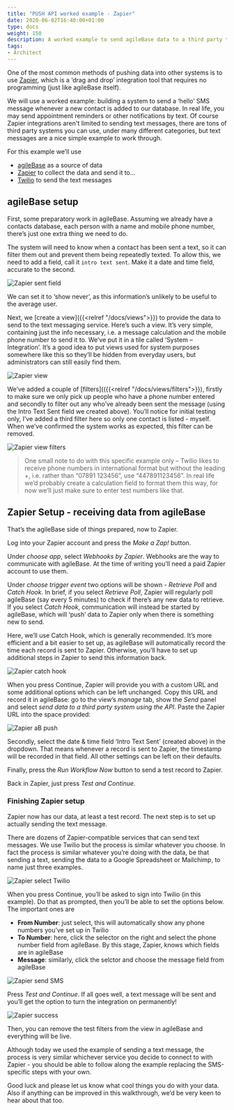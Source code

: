 ```yaml
---
title: "PUSH API worked example - Zapier"
date: 2020-06-02T16:40:00+01:00
type: docs
weight: 150
description: A worked example to send agileBase data to a third party text messaging service using Zapier
tags:
- Architect
---
```

One of the most common methods of pushing data into other systems is to use [Zapier](https://zapier.com), which is a ‘drag and drop’ integration tool that requires no programming (just like agileBase itself).

We will use a worked example: building a system to send a ‘hello’ SMS message whenever a new contact is added to our database. In real life, you may send appointment reminders or other notifications by text. Of course Zapier integrations aren't limited to sending text messages, there are tons of third party systems you can use, under many different categories, but text messages are a nice simple example to work through.

For this example we’ll use

* [agileBase](https://agilebase.co.uk) as a source of data
* [Zapier](https://zapier.com) to collect the data and send it to…
* [Twilio](https://twilio.com) to send the text messages

## agileBase setup
First, some preparatory work in agileBase. Assuming we already have a contacts database, each person with a name and mobile phone number, there’s just one extra thing we need to do.

The system will need to know when a contact has been sent a text, so it can filter them out and prevent them being repeatedly texted. To allow this, we need to add a field, call it `intro text sent`. Make it a date and time field, accurate to the second.

![Zapier sent field](/zapier-sent-field.png)

We can set it to ‘show never’, as this information’s unlikely to be useful to the average user.

Next, we [create a view]({{<relref "/docs/views">}}) to provide the data to send to the text messaging service. Here’s such a view. It’s very simple, containing just the info necessary, i.e. a message calculation and the mobile phone number to send it to. We’ve put it in a tile called ‘System – Integration’. It’s a good idea to put views used for system purposes somewhere like this so they’ll be hidden from everyday users, but administrators can still easily find them.

![Zapier view](/zapier-view.png)

We’ve added a couple of [filters](({{<relref "/docs/views/filters">}}), firstly to make sure we only pick up people who have a phone number entered and secondly to filter out any who’ve already been sent the message (using the Intro Text Sent field we created above). You’ll notice for initial testing only, I’ve added a third filter here so only one contact is listed - myself. When we’ve confirmed the system works as expected, this filter can be removed.

![Zapier view filters](/zapier-view-filters.png)

> One small note to do with this specific example only – Twilio likes to receive phone numbers in international format but without the leading +, i.e. rather than “07891 123456”, use “447891123456”. In real life we’d probably create a calculation field to format them this way, for now we’ll just make sure to enter test numbers like that.

## Zapier Setup - receiving data from agileBase
That’s the agileBase side of things prepared, now to Zapier.

Log into your Zapier account and press the _Make a Zap!_ button.

Under _choose app_, select _Webhooks by Zapier_. Webhooks are the way to communicate with agileBase. At the time of writing you’ll need a paid Zapier account to use them.

Under _choose trigger event_ two options will be shown - _Retrieve Poll_ and _Catch Hook_. In brief, if you select _Retrieve Poll_, Zapier will regularly poll agileBase (say every 5 minutes) to check if there’s any new data to retrieve. If you select _Catch Hook_, communication will instead be started by agileBase, which will ‘push’ data to Zapier only when there is something new to send.

Here, we’ll use Catch Hook, which is generally recommended. It’s more efficient and a bit easier to set up, as agileBase will automatically record the time each record is sent to Zapier. Otherwise, you’ll have to set up additional steps in Zapier to send this information back.

![Zapier catch hook](/zapier-catch-hook.png)

When you press Continue, Zapier will provide you with a custom URL and some additional options which can be left unchanged. Copy this URL and record it in agileBase: go to the view’s _manage_ tab, show the _Send_ panel and select _send data to a third party system using the API_. Paste the Zapier URL into the space provided:

![Zapier aB push](/zapier-ab-push.png)

Secondly, select the date & time field ‘Intro Text Sent’ (created above) in the dropdown. That means whenever a record is sent to Zapier, the timestamp will be recorded in that field. All other settings can be left on their defaults.

Finally, press the _Run Workflow Now_ button to send a test record to Zapier.

Back in Zapier, just press _Test and Continue_.

### Finishing Zapier setup
Zapier now has our data, at least a test record. The next step is to set up actually sending the text message.

There are dozens of Zapier-compatible services that can send text messages. We use Twilio but the process is similar whatever you choose. In fact the process is similar whatever you’re doing with the data, be that sending a text, sending the data to a Google Spreadsheet or Mailchimp, to name just three examples.

![Zapier select Twilio](/zapier-select-twilio.png)

When you press Continue, you’ll be asked to sign into Twilio (in this example). Do that as prompted, then you’ll be able to set the options below. The important ones are

* **From Number**: just select, this will automatically show any phone numbers you’ve set up in Twilio
* **To Number**: here, click the selector on the right and select the phone number field from agileBase. By this stage, Zapier, knows which fields are in agileBase
* **Message**: similarly, click the selctor and choose the message field from agileBase

![Zapier send SMS](/zapier-send-sms.png)

Press _Test and Continue_. If all goes well, a text message will be sent and you’ll get the option to turn the integration on permanently!

![Zapier success](/zapier-success.png)

Then, you can remove the test filters from the view in agileBase and everything will be live.

Although today we used the example of sending a text message, the process is very similar whichever service you decide to connect to with Zapier - you should be able to follow along the example replacing the SMS-specific steps with your own.

Good luck and please let us know what cool things you do with your data. Also if anything can be improved in this walkthrough, we’d be very keen to hear about that too.
